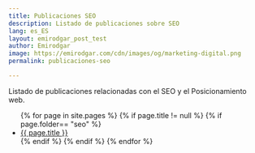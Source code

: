 ```yaml
---
title: Publicaciones SEO
description: Listado de publicaciones sobre SEO
lang: es_ES
layout: emirodgar_post_test
author: Emirodgar
image: https://emirodgar.com/cdn/images/og/marketing-digital.png
permalink: publicaciones-seo

---
```


Listado de publicaciones relacionadas con el SEO y el Posicionamiento web.

<ul>
{% for page in site.pages %}
{% if page.title != null  %}
	{% if page.folder== "seo" %}
	  <li><a href="{{ page.url }}">{{ page.title }}</a></li>
	{% endif %}
{% endif %}
{% endfor %}
</ul>
<!--stackedit_data:
eyJoaXN0b3J5IjpbLTQwNTIxNDAwNSw0NjU2NzQxNjEsLTE5OT
IyMjM0OV19
-->